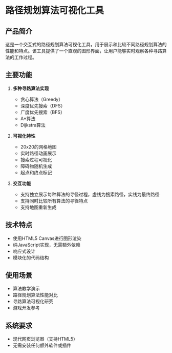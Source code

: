 # 路径规划算法可视化工具

## 产品简介
这是一个交互式的路径规划算法可视化工具，用于展示和比较不同路径规划算法的性能和特点。该工具提供了一个直观的图形界面，让用户能够实时观察各种寻路算法的工作过程。

## 主要功能
1. **多种寻路算法实现**
   - 贪心算法（Greedy）
   - 深度优先搜索（DFS）
   - 广度优先搜索（BFS）
   - A*算法
   - Dijkstra算法

2. **可视化特性**
   - 20x20的网格地图
   - 实时路径动画展示
   - 搜索过程可视化
   - 障碍物随机生成
   - 起点和终点标记

3. **交互功能**
   - 支持独立展示每种算法的寻径过程，虚线为搜索路径，实线为最终路径
   - 支持同时比较所有算法的寻径特点
   - 支持地图重新生成

## 技术特点
- 使用HTML5 Canvas进行图形渲染
- 纯JavaScript实现，无需额外依赖
- 响应式设计
- 模块化的代码结构

## 使用场景
- 算法教学演示
- 路径规划算法性能对比
- 寻路算法可视化研究
- 游戏开发参考

## 系统要求
- 现代网页浏览器（支持HTML5）
- 无需安装任何额外软件或插件

